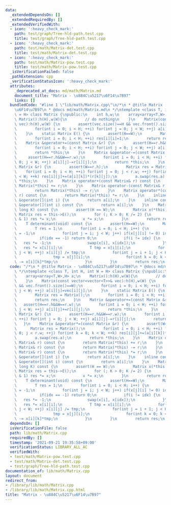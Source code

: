 ```yaml
---
data:
  _extendedDependsOn: []
  _extendedRequiredBy: []
  _extendedVerifiedWith:
  - icon: ':heavy_check_mark:'
    path: test/graph/Tree-hld-path.test.cpp
    title: test/graph/Tree-hld-path.test.cpp
  - icon: ':heavy_check_mark:'
    path: test/math/Matrix-det.test.cpp
    title: test/math/Matrix-det.test.cpp
  - icon: ':heavy_check_mark:'
    path: test/math/Matrix-pow.test.cpp
    title: test/math/Matrix-pow.test.cpp
  _isVerificationFailed: false
  _pathExtension: cpp
  _verificationStatusIcon: ':heavy_check_mark:'
  attributes:
    _deprecated_at_docs: md/math/Matrix.md
    document_title: "Matrix - \u884C\u5217\u6F14\u7B97"
    links: []
  bundledCode: "#line 1 \"lib/math/Matrix.cpp\"\n/*\n * @title Matrix - \u884C\u5217\
    \u6F14\u7B97\n * @docs md/math/Matrix.md\n */\ntemplate <class T, int H, int W\
    \ = H> class Matrix {\npublic:\n    int h,w;\n    array<array<T,W>,H> a;\n   \
    \ Matrix():h(H),w(W){\n        // do nothing\n    }\n    Matrix(const vector<vector<T>>&\
    \ vec):h(H),w(W) {\n        assert(vec.size()==H && vec.front().size()==W);\n\
    \        for(int i = 0; i < H; ++i) for(int j = 0; j < W; ++j) a[i][j]=vec[i][j];\n\
    \    }\n    static Matrix E() {\n        assert(H==W);\n        Matrix res = Matrix();\n\
    \        for(int i = 0; i < H; ++i) res[i][i]=1;\n        return res;\n    }\n\
    \    Matrix &operator+=(const Matrix &r) {\n        assert(H==r.h&&W==r.w);\n\
    \        for(int i = 0; i < H; ++i) for(int j = 0; j < W; ++j) a[i][j]+=r[i][j];\n\
    \        return *this;\n    }\n    Matrix &operator-=(const Matrix &r) {\n   \
    \     assert(H==r.h&&W==r.w);\n        for(int i = 0; i < H; ++i) for(int j =\
    \ 0; j < W; ++j) a[i][j]-=r[i][j];\n        return *this;\n    }\n    Matrix &operator*=(const\
    \ Matrix &r) {\n        assert(W==r.h);\n        Matrix res = Matrix();\n    \
    \    for(int i = 0; i < H; ++i) for(int j = 0; j < r.w; ++j) for(int k = 0; k\
    \ < W; ++k) res[i][j]+=(a[i][k])*(r[k][j]);\n        a.swap(res.a);\n        return\
    \ *this;\n    }\n    Matrix operator+(const Matrix& r) const {\n        return\
    \ Matrix(*this) += r;\n    }\n    Matrix operator-(const Matrix& r) const {\n\
    \        return Matrix(*this) -= r;\n    }\n    Matrix operator*(const Matrix&\
    \ r) const {\n        return Matrix(*this) *= r;\n    }\n    inline array<T,W>\
    \ &operator[](int i) {\n        return a[i];\n    }\n    inline const array<T,W>\
    \ &operator[](int i) const {\n        return a[i];\n    }\n    Matrix pow(long\
    \ long K) const {\n        assert(H == W);\n        Matrix x(*this);\n       \
    \ Matrix res = this->E();\n        for (; K > 0; K /= 2) {\n            if (K\
    \ & 1) res *= x;\n            x *= x;\n        }\n        return res;\n    }\n\
    \    T determinant(void) const {\n        assert(H==W);\n        Matrix x(*this);\n\
    \        T res = 1;\n        for(int i = 0; i < H; i++) {\n            int idx\
    \ = -1;\n            for(int j = i; j < W; j++) if(x[j][i] != 0) idx = j;\n  \
    \          if(idx == -1) return 0;\n            if(i != idx) {\n             \
    \   res *= -1;\n                swap(x[i], x[idx]);\n            }\n         \
    \   res *= x[i][i];\n            T tmp = x[i][i];\n            for(int j = 0;\
    \ j < W; ++j) x[i][j] /= tmp;\n            for(int j = i + 1; j < H; j++) {\n\
    \                tmp = x[j][i];\n                for(int k = 0; k < W; k++) x[j][k]\
    \ -= x[i][k]*tmp;\n            }\n        }\n        return res;\n    }\n};\n"
  code: "/*\n * @title Matrix - \u884C\u5217\u6F14\u7B97\n * @docs md/math/Matrix.md\n\
    \ */\ntemplate <class T, int H, int W = H> class Matrix {\npublic:\n    int h,w;\n\
    \    array<array<T,W>,H> a;\n    Matrix():h(H),w(W){\n        // do nothing\n\
    \    }\n    Matrix(const vector<vector<T>>& vec):h(H),w(W) {\n        assert(vec.size()==H\
    \ && vec.front().size()==W);\n        for(int i = 0; i < H; ++i) for(int j = 0;\
    \ j < W; ++j) a[i][j]=vec[i][j];\n    }\n    static Matrix E() {\n        assert(H==W);\n\
    \        Matrix res = Matrix();\n        for(int i = 0; i < H; ++i) res[i][i]=1;\n\
    \        return res;\n    }\n    Matrix &operator+=(const Matrix &r) {\n     \
    \   assert(H==r.h&&W==r.w);\n        for(int i = 0; i < H; ++i) for(int j = 0;\
    \ j < W; ++j) a[i][j]+=r[i][j];\n        return *this;\n    }\n    Matrix &operator-=(const\
    \ Matrix &r) {\n        assert(H==r.h&&W==r.w);\n        for(int i = 0; i < H;\
    \ ++i) for(int j = 0; j < W; ++j) a[i][j]-=r[i][j];\n        return *this;\n \
    \   }\n    Matrix &operator*=(const Matrix &r) {\n        assert(W==r.h);\n  \
    \      Matrix res = Matrix();\n        for(int i = 0; i < H; ++i) for(int j =\
    \ 0; j < r.w; ++j) for(int k = 0; k < W; ++k) res[i][j]+=(a[i][k])*(r[k][j]);\n\
    \        a.swap(res.a);\n        return *this;\n    }\n    Matrix operator+(const\
    \ Matrix& r) const {\n        return Matrix(*this) += r;\n    }\n    Matrix operator-(const\
    \ Matrix& r) const {\n        return Matrix(*this) -= r;\n    }\n    Matrix operator*(const\
    \ Matrix& r) const {\n        return Matrix(*this) *= r;\n    }\n    inline array<T,W>\
    \ &operator[](int i) {\n        return a[i];\n    }\n    inline const array<T,W>\
    \ &operator[](int i) const {\n        return a[i];\n    }\n    Matrix pow(long\
    \ long K) const {\n        assert(H == W);\n        Matrix x(*this);\n       \
    \ Matrix res = this->E();\n        for (; K > 0; K /= 2) {\n            if (K\
    \ & 1) res *= x;\n            x *= x;\n        }\n        return res;\n    }\n\
    \    T determinant(void) const {\n        assert(H==W);\n        Matrix x(*this);\n\
    \        T res = 1;\n        for(int i = 0; i < H; i++) {\n            int idx\
    \ = -1;\n            for(int j = i; j < W; j++) if(x[j][i] != 0) idx = j;\n  \
    \          if(idx == -1) return 0;\n            if(i != idx) {\n             \
    \   res *= -1;\n                swap(x[i], x[idx]);\n            }\n         \
    \   res *= x[i][i];\n            T tmp = x[i][i];\n            for(int j = 0;\
    \ j < W; ++j) x[i][j] /= tmp;\n            for(int j = i + 1; j < H; j++) {\n\
    \                tmp = x[j][i];\n                for(int k = 0; k < W; k++) x[j][k]\
    \ -= x[i][k]*tmp;\n            }\n        }\n        return res;\n    }\n};"
  dependsOn: []
  isVerificationFile: false
  path: lib/math/Matrix.cpp
  requiredBy: []
  timestamp: '2021-09-21 19:35:58+09:00'
  verificationStatus: LIBRARY_ALL_AC
  verifiedWith:
  - test/math/Matrix-pow.test.cpp
  - test/math/Matrix-det.test.cpp
  - test/graph/Tree-hld-path.test.cpp
documentation_of: lib/math/Matrix.cpp
layout: document
redirect_from:
- /library/lib/math/Matrix.cpp
- /library/lib/math/Matrix.cpp.html
title: "Matrix - \u884C\u5217\u6F14\u7B97"
---
```

